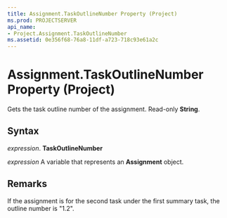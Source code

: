 ```yaml
---
title: Assignment.TaskOutlineNumber Property (Project)
ms.prod: PROJECTSERVER
api_name:
- Project.Assignment.TaskOutlineNumber
ms.assetid: 0e356f68-76a8-11df-a723-718c93e61a2c
---
```



# Assignment.TaskOutlineNumber Property (Project)

Gets the task outline number of the assignment. Read-only  **String**.


## Syntax

 _expression_. **TaskOutlineNumber**

 _expression_ A variable that represents an **Assignment** object.


## Remarks

If the assignment is for the second task under the first summary task, the outline number is "1.2".



